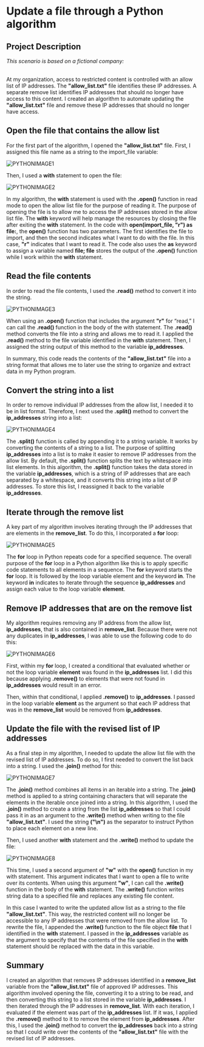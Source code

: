 <h1> Update a file through a Python algorithm </h1>

 
<h2>Project Description</h2>
<i>This scenario is based on a fictional company:</i>
<br>
<br>

At my organization, access to restricted content is controlled with an allow list of IP addresses. The <b>"allow_list.txt"</b> file identifies these IP addresses. A separate remove list identifies IP addresses that should no longer have access to this content. I created an algorithm to automate updating the <b>"allow_list.txt"</b> file and remove these IP addresses that should no longer have access. 

<h2> Open the file that contains the allow list </h2>

For the first part of the algorithm, I opened the <b>"allow_list.txt"</b> file. First, I assigned this file name as a string to the import_file variable:

<img src="https://i.ibb.co/jyyqN21/PYTHONIMAGE1.png" alt="PYTHONIMAGE1" border="0">

Then, I used a <b>with</b> statement to open the file:

<img src="https://i.ibb.co/yq9WmHf/PYTHONIMAGE2.png" alt="PYTHONIMAGE2" border="0">

In my algorithm, the <b>with</b> statement is used with the <b>.open()</b> function in read mode to open the allow list file for the purpose of reading it. The purpose of opening the file is to allow me to access the IP addresses stored in the allow list file. The <b>with</b> keyword will help manage the resources by closing the file after exiting the <b>with</b> statement. In the code with <b>open(import_file, "r") as file:</b>, the <b>open()</b> function has two parameters. The first identifies the file to import, and then the second indicates what I want to do with the file. In this case, <b>"r"</b> indicates that I want to read it. The code also uses the <b>as</b> keyword to assign a variable named <b>file; file</b> stores the output of the <b>.open()</b> function while I work within the <b>with</b> statement.

<h2> Read the file contents </h2>

In order to read the file contents, I used the <b>.read()</b> method to convert it into the string.

<img src="https://i.ibb.co/0K7hw8T/PYTHONIMAGE3.png" alt="PYTHONIMAGE3" border="0">

When using an <b>.open()</b> function that includes the argument <b>"r"</b> for “read,” I can call the <b>.read()</b> function in the body of the with statement. The <b>.read()</b> method converts the file into a string and allows me to read it. I applied the <b>.read()</b> method to the file variable identified in the <b>with</b> statement. Then, I assigned the string output of this method to the variable <b>ip_addresses</b>. 

In summary, this code reads the contents of the <b>"allow_list.txt"</b> file into a string format that allows me to later use the string to organize and extract data in my Python program.

<h2> Convert the string into a list </h2>

In order to remove individual IP addresses from the allow list, I needed it to be in list format. Therefore, I next used the <b>.split()</b> method to convert the <b>ip_addresses</b> string into a list:

<img src="https://i.ibb.co/4S9mmJG/PYTHONIMAGE4.png" alt="PYTHONIMAGE4" border="0">

The <b>.split()</b> function is called by appending it to a string variable. It works by converting the contents of a string to a list. The purpose of splitting <b>ip_addresses</b> into a list is to make it easier to remove IP addresses from the allow list. By default, the <b>.split()</b> function splits the text by whitespace into list elements. In this algorithm, the <b>.split()</b> function takes the data stored in the variable <b>ip_addresses</b>, which is a string of IP addresses that are each separated by a whitespace, and it converts this string into a list of IP addresses. To store this list, I reassigned it back to the variable <b>ip_addresses</b>. 

<h2> Iterate through the remove list </h2>

A key part of my algorithm involves iterating through the IP addresses that are elements in the <b>remove_list</b>. To do this, I incorporated a <b>for</b> loop:

<img src="https://i.ibb.co/R3DNJ6x/PYTHONIMAGE5.png" alt="PYTHONIMAGE5" border="0">

The <b>for</b> loop in Python repeats code for a specified sequence. The overall purpose of the <b>for</b> loop in a Python algorithm like this is to apply specific code statements to all elements in a sequence. The <b>for</b> keyword starts the <b>for</b> loop. It is followed by the loop variable element and the keyword <b>in</b>. The keyword <b>in</b> indicates to iterate through the sequence <b>ip_addresses</b> and assign each value to the loop variable <b>element</b>. 

<H2> Remove IP addresses that are on the remove list </H2>

My algorithm requires removing any IP address from the allow list, <b>ip_addresses</b>, that is also contained in <b>remove_list</b>.  Because there were not any duplicates in <b>ip_addresses</b>, I was able to use the following code to do this:

<img src="https://i.ibb.co/7Q4bq8n/PYTHONIMAGE6.png" alt="PYTHONIMAGE6" border="0">

First, within my <b>for</b> loop, I created a conditional that evaluated whether or not the loop variable <b>element</b> was found in the <b>ip_addresses</b> list. I did this because applying <b>.remove()</b> to elements that were not found in <b>ip_addresses</b> would result in an error. 

Then, within that conditional, I applied <b>.remove()</b> to <b>ip_addresses</b>. I passed in the loop variable <b>element</b> as the argument so that each IP address that was in the <b>remove_list</b> would be removed from <b>ip_addresses</b>.

<H2> Update the file with the revised list of IP addresses </H2>

As a final step in my algorithm, I needed to update the allow list file with the revised list of IP addresses. To do so, I first needed to convert the list back into a string. I used the <b>.join()</b> method for this:

<img src="https://i.ibb.co/4PTzM87/PYTHONIMAGE7.png" alt="PYTHONIMAGE7" border="0">

The <b>.join()</b> method combines all items in an iterable into a string. The <b>.join()</b> method is applied to a string containing characters that will separate the elements in the iterable once joined into a string. In this algorithm, I used the <b>.join()</b> method to create a string from the list <b>ip_addresses</b> so that I could pass it in as an argument to the <b>.write()</b> method when writing to the file <b>"allow_list.txt"</b>. I used the string <b>("\n")</b> as the separator to instruct Python to place each element on a new line. 

Then, I used another <b>with</b> statement and the <b>.write()</b> method to update the file:


<img src="https://i.ibb.co/gdcW08T/PYTHONIMAGE8.png" alt="PYTHONIMAGE8" border="0">

This time, I used a second argument of <b>"w"</b> with the <b>open()</b> function in my with statement. This argument indicates that I want to open a file to write over its contents. When using this argument <b>"w"</b>, I can call the <b>.write()</b> function in the body of the <b>with</b> statement. The <b>.write()</b> function writes string data to a specified file and replaces any existing file content. 

In this case I wanted to write the updated allow list as a string to the file <b>"allow_list.txt"</b>. This way, the restricted content will no longer be accessible to any IP addresses that were removed from the allow list. To rewrite the file, I appended the <b>.write()</b> function to the file object <b>file</b> that I identified in the <b>with</b> statement. I passed in the <b>ip_addresses</b> variable as the argument to specify that the contents of the file specified in the <b>with</b> statement should be replaced with the data in this variable.

<H2>Summary</H2>

I created an algorithm that removes IP addresses identified in a <b>remove_list</b> variable from the <b>"allow_list.txt"</b> file of approved IP addresses. This algorithm involved opening the file, converting it to a string to be read, and then converting this string to a list stored in the variable <b>ip_addresses</b>. I then iterated through the IP addresses in <b>remove_list</b>. With each iteration, I evaluated if the element was part of the <b>ip_addresses</b> list. If it was, I applied the <b>.remove()</b> method to it to remove the element from <b>ip_addresses</b>. After this, I used the <b>.join()</b> method to convert the <b>ip_addresses</b> back into a string so that I could write over the contents of the <b>"allow_list.txt"</b> file with the revised list of IP addresses.

